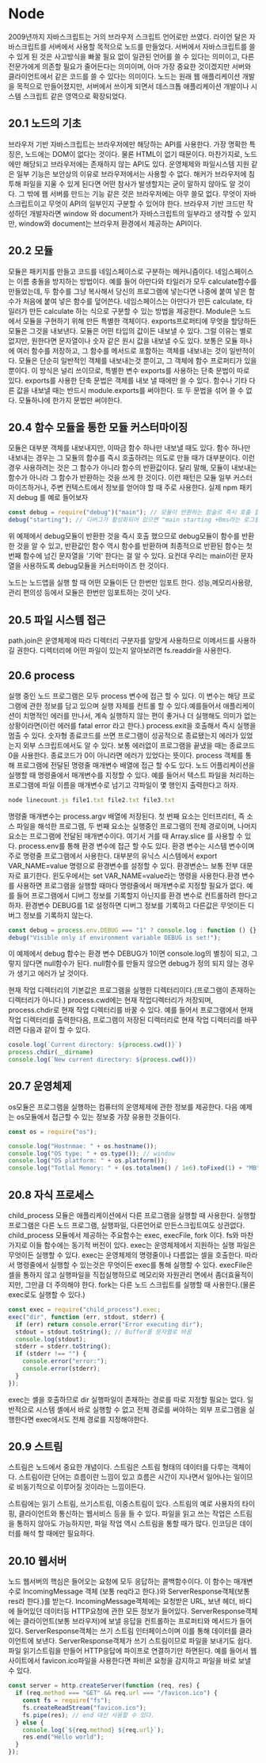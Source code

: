 # Node

2009년까지 자바스크립트는 거의 브라우저 스크립트 언어로만 쓰였다. 라이언 달은 자바스크립트를 서버에서 사용할 목적으로 노드를 만들었다.
서버에서 자바스크립트를 쓸 수 있게 된 것은 사고방식을 빠꿀 필요 없이 일관된 언어를 쓸 수 있다는 의미이고, 다른 전문가에게 의존할 필요가 줄어든다는 의미이며, 아마 가장 중요한 것이겠지만 서버와 클라이언트에서 같은 코드를 쓸 수 있다는 의미이다. 노드는 원래 웹 애플리케이션 개발을 목적으로 만들어졌지만, 서버에서 쓰이게 되면서 데스크톱 애플리케이션 개발이나 시스템 스크립트 같은 영역으로 확장되었다.

## 20.1 노드의 기초

브라우저 기반 자바스크립트는 브라우저에만 해당하는 API를 사용한다. 가장 명확한 특징은, 노드에는 DOM이 없다는 것이다. 물론 HTML이 없기 때문이다. 마찬가지로, 노드에만 해당되고 브라우저에는 존재하지 않는 API도 있다. 운영체제와 파일시스템 지원 같은 일부 기능은 보안상의 이유로 브라우저에서는 사용할 수 없다. 해커가 브라우저에 침투해 파일을 지울 수 있게 된다면 어떤 참사가 발생할지는 굳이 말하지 않아도 알 것이다. 그 밖에 웹 서버를 만드는 기능 같은 것은 브라우저에는 아무 쓸모 없다.
무엇이 자바스크립트이고 무엇이 API의 일부인지 구분할 수 있어야 한다. 브라우저 기반 크드만 작성하던 개발자라면 window 와 document가 자바스크립트의 일부라고 생각할 수 있지만, window와 document는 브라우저 환경에서 제공하는 API이다.

## 20.2 모듈

모듈은 패키지를 만들고 코드를 네임스페이스로 구분하는 메커니즘이다. 네임스페이스는 이름 충돌을 방지하는 방법이다. 예를 들어 아만다와 타일러가 모두 calculate함수를 만들었는데, 두 함수를 그냥 복사해서 당신의 프로그램에 넣는다면 나중에 붙여 넣은 함수가 처음에 붙여 넣은 함수를 덮어쓴다. 네임스페이스는 아만다가 만든 calculate, 타일러가 만든 calculate 하는 식으로 구분할 수 있는 방법을 제공한다.
Module은 노드에서 모듈을 구현하기 위해 만든 특별한 객체이다. exports프로퍼티에 무엇을 할당하든 모듈은 그것을 내보낸다.
모듈은 어떤 타입의 값이든 내보낼 수 있다. 그럴 이유는 별로 없지만, 원한다면 문자열이나 숫자 같은 원시 값을 내보낼 수도 있다. 보통은 모듈 하나에 여러 함수를 저장하고, 그 함수를 메서드로 포함하는 객체를 내보내는 것이 일반적이다. 모듈은 단순히 일반적인 객체를 내보내는것 뿐이고, 그 객체에 함수 프로퍼티가 있을 뿐이다. 이 방식은 널리 쓰이므로, 특별한 변수 exports를 사용하는 단축 문법이 따로 있다. exports를 사용한 단축 문법은 객체를 내보 낼 때에만 쓸 수 있다. 함수나 기타 다른 값을 내보낼 때는 반드시 module.exports를 써야한다. 또 두 문법을 섞어 쓸 수 없다. 모듈하나에 한가지 문법만 써야한다.

## 20.4 함수 모듈을 통한 모듈 커스터마이징

모듈은 대부분 객체를 내보내지만, 이따금 함수 하나만 내보낼 때도 있다. 함수 하나만 내보내는 경우는 그 모듈의 함수를 즉시 호출하려는 의도로 만들 때가 대부분이다. 이런 경우 사용하려는 것은 그 함수가 아니라 함수의 반환값이다.
달리 말해, 모듈이 내보내는 함수가 아니라 그 함수가 반환하는 것을 쓰게 한 것이다. 이런 패턴은 모듈 일부 커스터마이즈하거나, 주변 컨텍스트에서 정보를 얻어야 할 때 주로 사용한다. 실제 npm 패키지 debug 를 예로 들어보자

```javascript
const debug = require("debug")("main"); // 모듈이 반환하는 함술르 즉시 호출 할 수 있다.
debug("starting"); // 디버그가 활성화되어 있으면 "main starting +0ms라는 로그를 남긴다."
```

위 예제에서 debug모듈이 반환한 것을 즉시 호출 했으므로 debug모듈이 함수를 반환한 것을 알 수 있고, 반환값인 함수 역시 함수를 반환하며 최종적으로 반환된 함수는 첫 번째 함수에 넘긴 문자열을 '기억' 한다는 걸 알 수 있다. 요컨대 우리는 main이란 문자열을 사용하도록 debug모듈을 커스터마이즈 한 것이다.

노드는 노드앱을 실행 할 때 어떤 모듈이든 단 한번만 임포트 한다. 성능,메모리사용량, 관리 편의성 등에서 모듈은 한번만 임포트하는 것이 낫다.

## 20.5 파일 시스템 접근

path.join은 운영체제에 따라 디렉터리 구분자를 알맞게 사용하므로 이메서드를 사용하길 권한다.
디렉터리에 어떤 파일이 있는지 알아보려면 fs.readdir을 사용한다.

## 20.6 process

실행 중인 노드 프로그램은 모두 process 변수에 접근 할 수 있다.
이 변수는 해당 프로그램에 관한 정보를 담고 있으며 실행 자체를 컨트롤 할 수 있다.예를들어서 애플리케이션이 치명적인 에러를 만나서, 계속 실행하지 않는 편이 좋거나 더 실행해도 의미가 없는 상황이라면(이런 에러를 fatal error 라고 한다.) process.exit을 호출해서 즉시 실행을 멈출 수 있다.
숫자형 종료코드를 쓰면 프로그램이 성공적으로 종료됐는지 에러가 있었는지 외부 스크립트에서도 알 수 있다. 보통 에러없이 프로그램을 끝냈을 때는 종료코드 0을 사용한다. 종료코드가 0이 아니라면 에러가 있었다는 뜻이다.
process 객체를 통해 프로그램에 전달된 명령줄 매개변수 배열에 접근 할 수도 있다. 노드 어플리케이션을 실행할 때 명령줄에서 매개변수를 지정할 수 있다. 예를 들어서 텍스트 파일을 처리하는 프로그램에 파일 이름을 매개변수로 넘기고 각파일이 몇 행인지 출력한다고 하자.

```javascript
node linecount.js file1.txt file2.txt file3.txt
```

명령줄 매개변수는 process.argv 배열에 저장된다.
첫 번째 요소는 인터프리터, 즉 소스 파일을 해석한 프로그램, 두 번째 요소는 실행중인 프로그램의 전체 경로이며, 나머지 요소는 프로그램에 전달된 매개변수이다. 여기서 거를 때 Array.slice 를 사용할 수 있다.
process.env를 통해 환경 변수에 접근 할 수도 있다. 환경 변수는 시스템 변수이며 주로 명령줄 프로그램에서 사용한다. 대부분의 유닉스 시스템에서 export VAR_NAME=value 명령으로 환경변수를 설정할 수 있다. 환경변순느 보통 전부 대문자로 표기한다. 윈도우에서는 set VAR_NAME=value라는 명령을 사용한다.환경 변수를 사용하면 프로그램을 실행할 때마다 명령줄에서 매개변수로 지정할 필요가 없다.
예를 들어 프로그램에서 디버그 정보를 기록할지 아닌지를 환경 변수로 컨트롤하려 한다고 하자. 환경변수 DEBUG를 1로 설정하면 디버그 정보를 기록하고 다른값은 무엇이든 디버그 정보를 기록하지 않는다.

```javascript
const debug = process.env.DEBUG === "1" ? console.log : function () {};
debug("Visible only if environment variable DEBUG is set!");
```

이 예제에서 debug 함수는 환경 변수 DEBUG가 1이면 console.log의 별칭이 되고, 그렇지 않다면 null함수가 된다. null함수를 만들지 않으면 debug가 정의 되지 않는 경우가 생기고 에러가 날 것이다.

현재 작업 디렉터리의 기본값은 프로그램을 실행한 디렉터리이다.(프로그램이 존재하는 디렉터리가 아니다.) process.cwd에는 현재 작업디렉터리가 저장되며, process.chdir로 현재 작업 디렉터리를 바꿀 수 있다. 예를 들어서 프로그램에서 현재 작업 디렉터리를 출력한다음, 프로그램이 저장된 디렉터리로 현재 작업 디렉터리를 바꾸려면 다음과 같이 할 수 있다.

```javascript
cosole.log(`Current directory: ${process.cwd()}`)
process.chdir(__dirname)
console.log(`New current directory: ${process.cwd()})
```

## 20.7 운영체제

os모듈은 프로그램을 실행하는 컴퓨터의 운영체제에 관한 정보를 제공한다. 다음 예제는 os모듈에서 접근할 수 있는 정보중 가장 유용한 것들이다.

```javascript
const os = require("os");

console.log("Hostnmae: " + os.hostname());
console.log("OS type: " + os.type()); // window
console.log("OS platform: " + os.platform());
console.log("Totlal Memory: " + (os.totalmem() / 1e6).toFixed(1) + "MB");
```

## 20.8 자식 프로세스

child_process 모듈은 애플리케이션에서 다른 프로그램을 실행할 때 사용한다. 실행할 프로그램은 다른 노드 프로그램, 실행파일, 다른언어로 만든스크립트여도 상관없다.
child_process 모듈에서 제공하는 주요함수는 exec, execFile, fork 이다. fs와 마찬가지로 이들 함수에는 동기적 버전이 있다. exec는 운영체제에서 지원하는 실행 파일은 무엇이든 실행할 수 있다. exec는 운영체제의 명령줄이나 다름없는 셀을 호출한다. 따라서 명령줄에서 실행할 수 있는것은 무엇이든 exec를 통해 실행할 수 있다.
execFile은 셀을 통하지 않고 실행파일을 직접실행하므로 메모리와 자원관리 면에서 좀더효율적이지만, 그만큼 더 주의해야 한다. fork는 다른 노드 스크립트를 실행할 때 사용한다.(물론 exec로도 실행할 수 있다.)

```javascript
const exec = require("child_process").exec;
exec("dir", function (err, stdout, stderr) {
  if (err) return console.error("Error executing dir");
  stdout = stdout.toString(); // Buffer를 문자열로 바꿈
  console.log(stdout);
  stderr = stderr.toString();
  if (stderr !== "") {
    console.error("error:");
    console.error(stderr);
  }
});
```

exec는 셸을 호출하므로 dir 실행파일이 존재하는 경로를 따로 지정할 필요는 없다. 일반적으로 시스템 셸에서 바로 실행할 수 없고 전체 경로를 써야하는 외부 프로그램을 실행한다면 exec에서도 전체 경로를 지정해야한다.

## 20.9 스트림

스트림은 노드에서 중요한 개념이다. 스트림은 스트림 형태의 데이터를 다루는 객체이다. 스트림이란 단어는 흐름이란 느낌이 있고 흐름은 시간이 지나면서 일어나는 일이므로 비동기적으로 이루어질 것이라는 느낌이든다.

스트림에는 읽기 스트림, 쓰기스트림, 이중스트림이 있다. 스트림의 예로 사용자의 타이핑, 클라이언트와 통신하는 웹서비스 등을 들 수 있다. 파일을 읽고 쓰는 작업은 스트림을 통하지 않아도 가능하지만, 파일 작업 역시 스트림을 통할 때가 많다.
인코딩은 데이터를 해석 할 때에만 필요하다.

## 20.10 웹서버

노드 웹서버의 핵심은 들어오는 요청에 모두 응답하는 콜백함수이다. 이 함수는 매개변수로 IncomingMessage 객체 (보통 req라고 한다.)와 ServerResponse객체(보통 res라 한다.)를 받는다. IncomingMessage객체에는 요청받은 URL, 보낸 헤더, 바디에 들어있던 데이터등 HTTP요청에 관한 모든 정보가 들어있다. ServerResponse객체에는 클라이언트(보통 브라우저)에 보낼 응답을 컨트롤하는 프로퍼티와 메서드가 들어있다.
ServerResponse객체는 쓰기 스트림 인터페이스이며 이를 통해 데이터를 클라이언트에 보낸다. ServerResponse객체가 쓰기 스트림이므로 파일을 보내기도 쉽다. 파일 읽기스트림을 만들어 HTTP응답에 파이프로 연결하기만 하면된다. 예를 들어서 웹사이트에서 favicon.ico파일을 사용한다면 파비콘 요청을 감지하고 파일을 바로 보낼 수 있다.

```javascript
const server = http.createServer(function (req, res) {
  if (req.method === "GET" && req.url === "/favicon.ico") {
    const fs = require("fs");
    fs.createReadStream("favicon.ico");
    fs.pipe(res); // end 대신 사용할 수 있다.
  } else {
    console.log(`${req.method} ${req.url}`);
    res.end("Hello world");
  }
});
```
